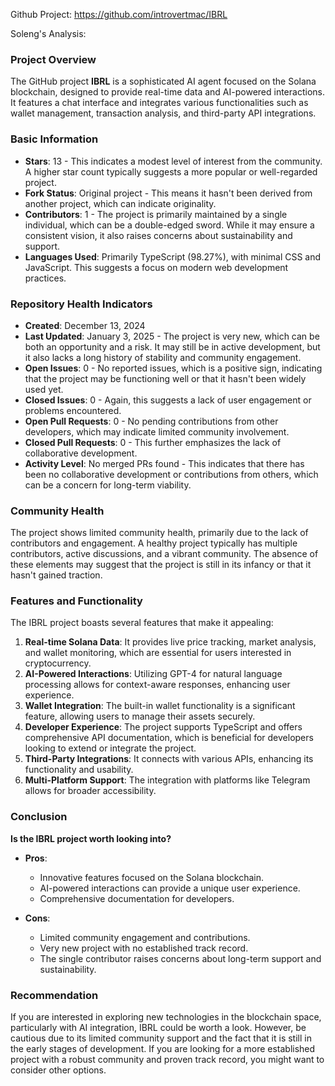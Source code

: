 Github Project: https://github.com/introvertmac/IBRL

Soleng's Analysis:

### Project Overview

The GitHub project **IBRL** is a sophisticated AI agent focused on the Solana blockchain, designed to provide real-time data and AI-powered interactions. It features a chat interface and integrates various functionalities such as wallet management, transaction analysis, and third-party API integrations.

### Basic Information

- **Stars**: 13 - This indicates a modest level of interest from the community. A higher star count typically suggests a more popular or well-regarded project.
- **Fork Status**: Original project - This means it hasn't been derived from another project, which can indicate originality.
- **Contributors**: 1 - The project is primarily maintained by a single individual, which can be a double-edged sword. While it may ensure a consistent vision, it also raises concerns about sustainability and support.
- **Languages Used**: Primarily TypeScript (98.27%), with minimal CSS and JavaScript. This suggests a focus on modern web development practices.

### Repository Health Indicators

- **Created**: December 13, 2024
- **Last Updated**: January 3, 2025 - The project is very new, which can be both an opportunity and a risk. It may still be in active development, but it also lacks a long history of stability and community engagement.
- **Open Issues**: 0 - No reported issues, which is a positive sign, indicating that the project may be functioning well or that it hasn't been widely used yet.
- **Closed Issues**: 0 - Again, this suggests a lack of user engagement or problems encountered.
- **Open Pull Requests**: 0 - No pending contributions from other developers, which may indicate limited community involvement.
- **Closed Pull Requests**: 0 - This further emphasizes the lack of collaborative development.
- **Activity Level**: No merged PRs found - This indicates that there has been no collaborative development or contributions from others, which can be a concern for long-term viability.

### Community Health

The project shows limited community health, primarily due to the lack of contributors and engagement. A healthy project typically has multiple contributors, active discussions, and a vibrant community. The absence of these elements may suggest that the project is still in its infancy or that it hasn't gained traction.

### Features and Functionality

The IBRL project boasts several features that make it appealing:

1. **Real-time Solana Data**: It provides live price tracking, market analysis, and wallet monitoring, which are essential for users interested in cryptocurrency.
2. **AI-Powered Interactions**: Utilizing GPT-4 for natural language processing allows for context-aware responses, enhancing user experience.
3. **Wallet Integration**: The built-in wallet functionality is a significant feature, allowing users to manage their assets securely.
4. **Developer Experience**: The project supports TypeScript and offers comprehensive API documentation, which is beneficial for developers looking to extend or integrate the project.
5. **Third-Party Integrations**: It connects with various APIs, enhancing its functionality and usability.
6. **Multi-Platform Support**: The integration with platforms like Telegram allows for broader accessibility.

### Conclusion

**Is the IBRL project worth looking into?**

- **Pros**:
  - Innovative features focused on the Solana blockchain.
  - AI-powered interactions can provide a unique user experience.
  - Comprehensive documentation for developers.

- **Cons**:
  - Limited community engagement and contributions.
  - Very new project with no established track record.
  - The single contributor raises concerns about long-term support and sustainability.

### Recommendation

If you are interested in exploring new technologies in the blockchain space, particularly with AI integration, IBRL could be worth a look. However, be cautious due to its limited community support and the fact that it is still in the early stages of development. If you are looking for a more established project with a robust community and proven track record, you might want to consider other options.
